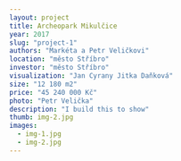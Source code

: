 ```yaml
---
layout: project
title: Archeopark Mikulčice
year: 2017
slug: "project-1"
authors: "Markéta a Petr Veličkovi"
location: "město Stříbro"
investor: "město Stříbro"
visualization: "Jan Cyrany Jitka Daňková"
size: "12 180 m2"
price: "45 240 000 Kč"
photo: "Petr Velička"
description: "I build this to show"
thumb: img-2.jpg
images:
  - img-1.jpg
  - img-2.jpg
---
```

